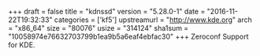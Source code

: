 +++
draft = false
title = "kdnssd"
version = "5.28.0-1"
date = "2016-11-22T19:32:33"
categories = ['kf5']
upstreamurl = "http://www.kde.org"
arch = "x86_64"
size = "80076"
usize = "314124"
sha1sum = "10058974e76632703799b1ea9b5a6eaf4ebfac30"
+++
Zeroconf Support for KDE.